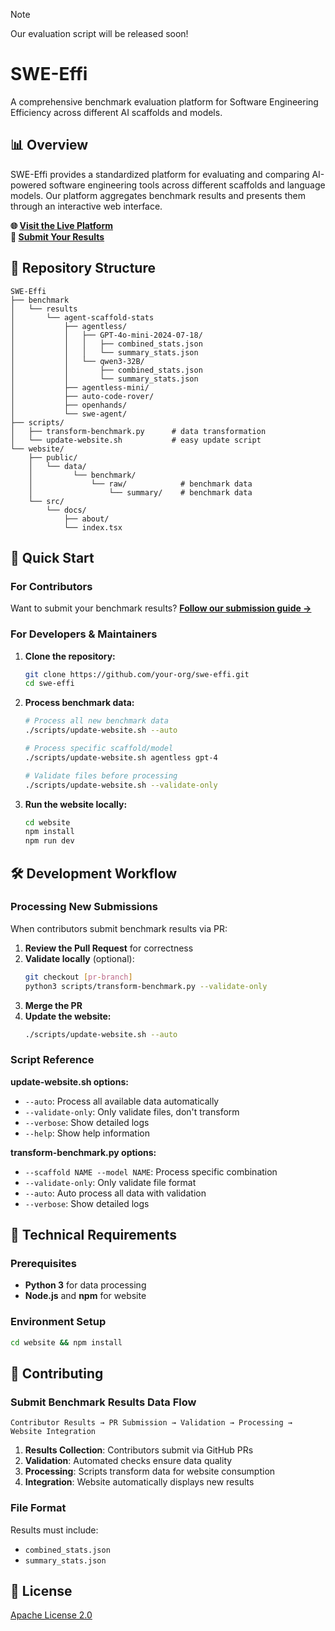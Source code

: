 > [!NOTE]
> Our evaluation script will be released soon!

# SWE-Effi

A comprehensive benchmark evaluation platform for Software Engineering Efficiency across different AI scaffolds and models.

## 📊 Overview

SWE-Effi provides a standardized platform for evaluating and comparing AI-powered software engineering tools across different scaffolds and language models. Our platform aggregates benchmark results and presents them through an interactive web interface.

**🌐 [Visit the Live Platform](https://centre-for-software-excellence.github.io/SWE-Effi)**  
**📝 [Submit Your Results](https://centre-for-software-excellence.github.io/SWE-Effi/about/submit-your-entry)**

## 📁 Repository Structure

```
SWE-Effi
├── benchmark
│   └── results
│       └── agent-scaffold-stats
│           ├── agentless/
│           │   ├── GPT-4o-mini-2024-07-18/
│           │   │   ├── combined_stats.json
│           │   │   └── summary_stats.json
│           │   └── qwen3-32B/
│           │       ├── combined_stats.json
│           │       └── summary_stats.json
│           ├── agentless-mini/
│           ├── auto-code-rover/
│           ├── openhands/
│           └── swe-agent/
├── scripts/
│   ├── transform-benchmark.py      # data transformation
│   └── update-website.sh           # easy update script
└── website/
    ├── public/
    │   └── data/
    │         └── benchmark/
    │             └── raw/            # benchmark data
    │                 └── summary/    # benchmark data
    └── src/
        └── docs/
            ├── about/
            └── index.tsx
```

## 🚀 Quick Start

### For Contributors

Want to submit your benchmark results? **[Follow our submission guide →](https://centre-for-software-excellence.github.io/SWE-Effi/about/submit-your-entry)**

### For Developers & Maintainers

1. **Clone the repository:**

   ```bash
   git clone https://github.com/your-org/swe-effi.git
   cd swe-effi
   ```

2. **Process benchmark data:**

   ```bash
   # Process all new benchmark data
   ./scripts/update-website.sh --auto

   # Process specific scaffold/model
   ./scripts/update-website.sh agentless gpt-4

   # Validate files before processing
   ./scripts/update-website.sh --validate-only
   ```

3. **Run the website locally:**
   ```bash
   cd website
   npm install
   npm run dev
   ```

## 🛠 Development Workflow

### Processing New Submissions

When contributors submit benchmark results via PR:

1. **Review the Pull Request** for correctness
2. **Validate locally** (optional):
   ```bash
   git checkout [pr-branch]
   python3 scripts/transform-benchmark.py --validate-only
   ```
3. **Merge the PR**
4. **Update the website:**
   ```bash
   ./scripts/update-website.sh --auto
   ```

### Script Reference

**update-website.sh options:**

- `--auto`: Process all available data automatically
- `--validate-only`: Only validate files, don't transform
- `--verbose`: Show detailed logs
- `--help`: Show help information

**transform-benchmark.py options:**

- `--scaffold NAME --model NAME`: Process specific combination
- `--validate-only`: Only validate file format
- `--auto`: Auto process all data with validation
- `--verbose`: Show detailed logs

## 🔧 Technical Requirements

### Prerequisites

- **Python 3** for data processing
- **Node.js** and **npm** for website

### Environment Setup

```bash
cd website && npm install
```

## 🤝 Contributing

### Submit Benchmark Results Data Flow

```
Contributor Results → PR Submission → Validation → Processing → Website Integration
```

1. **Results Collection**: Contributors submit via GitHub PRs
2. **Validation**: Automated checks ensure data quality
3. **Processing**: Scripts transform data for website consumption
4. **Integration**: Website automatically displays new results

### File Format

Results must include:

- `combined_stats.json`
- `summary_stats.json`

## 📄 License

[Apache License 2.0](./LICENSE)
